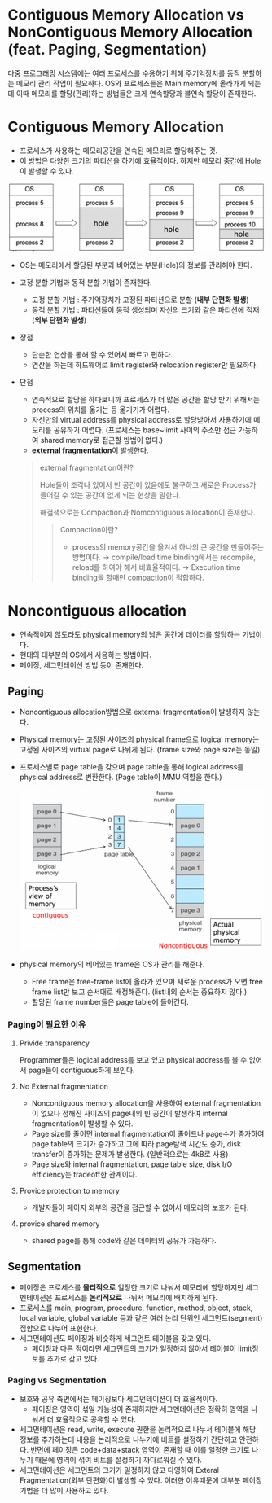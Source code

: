 # Contiguous Memory Allocation vs NonContiguous Memory Allocation (feat. Paging, Segmentation)
다중 프로그래밍 시스템에는 여러 프로세스를 수용하기 위해 주기억장치를 동적 분할하는 메모리 관리 작업이 필요하다. OS와 프로세스들은 Main memory에 올라가게 되는데 이때 메모리를 할당(관리)하는 방법들은 크게 연속할당과 불연속 할당이 존재한다.

# Contiguous Memory Allocation

- 프로세스가 사용하는 메모리공간을 연속된 메모리로 할당해주는 것.
- 이 방법은 다양한 크기의 파티션을 하기에 효율적이다. 하지만 메모리 중간에 Hole이 발생할 수 있다.

![Untitled](img/memoryAllocation1.png)

- OS는 메모리에서 할당된 부분과 비어있는 부분(Hole)의 정보를 관리해야 한다.
- 고정 분할 기법과 동적 분할 기법이 존재한다.
    - 고정 분할 기법 : 주기억장치가 고정된 파티션으로 분할 (**내부 단편화 발생**)
    - 동적 분할 기법 : 파티션들이 동적 생성되며 자신의 크기와 같은 파티션에 적재 (**외부 단편화 발생**)
- 장점
    - 단순한 연산을 통해 할 수 있어서 빠르고 편하다.
    - 연산을 하는데 하드웨어로 limit register와 relocation register만 필요하다.
- 단점
    - 연속적으로 할당을 하다보니까 프로세스가 더 많은 공간을 할당 받기 위해서는 process의 위치를 옮기는 등 옮기기가 어렵다.
    - 자신만의 virtual address를 physical address로 할당받아서 사용하기에 메모리를 공유하기 어렵다. (프로세스는 base~limit 사이의 주소만 접근 가능하여 shared memory로 접근할 방법이 없다.)
    - **external fragmentation**이 발생한다.

  > external fragmentation이란?
  >
  >
  > Hole들이 조각나 있어서 빈 공간이 있음에도 불구하고 새로운 Process가 들어갈 수 있는 공간이 없게 되는 현상을 말한다.
  >
  > 해결책으로는 Compaction과 Nomcontiguous allocation이 존재한다.
  >
  > > Compaction이란?
  > >
  > >- process의 memory공간을 옮겨서 하나의 큰 공간을 만들어주는 방법이다.
  > >    → compile/load time binding에서는 recompile, reload를 하여야 해서 비효율적이다.
  > >    → Execution time binding을 할때만 compaction이 적합하다.

# Noncontiguous allocation

- 연속적이지 않도라도 physical memory의 남은 공간에 데이터를 할당하는 기법이다.
- 현대의 대부분의 OS에서 사용하는 방법이다.
- 페이징, 세그먼테이션 방법 등이 존재한다.

## Paging

- Noncontiguous allocation방법으로 external fragmentation이 발생하지 않는다.
- Physical memory는 고정된 사이즈의 physical frame으로 logical memory는 고정된 사이즈의 virtual page로 나뉘게 된다. (frame size와 page size는 동일)
- 프로세스별로 page table을 갖으며 page table을 통해 logical address를 physical address로 변환한다. (Page table이 MMU 역할을 한다.)

  ![Untitled](img/memoryAllocation2.png)

- physical memory의 비어있는 frame은 OS가 관리를 해준다.
    - Free frame은 free-frame list에 올라가 있으며 새로운 process가 오면 free frame list만 보고 순서대로 배정해준다. (list내의 순서는 중요하지 않다.)
    - 할당된 frame number들은 page table에 들어간다.

### Paging이 필요한 이유

1. Privide transparency

   Programmer들은 logical address를 보고 있고 physical address를 볼 수 없어서 page들이 contiguous하게 보인다.

2. No External fragmentation
    - Noncontiguous memory allocation을 사용하여 external fragmentation이 없으나 정해진 사이즈의 page내의 빈 공간이 발생하여 internal fragmentation이 발생할 수 있다.
    - Page size를 줄이면 internal fragmentation이 줄어드나 page수가 증가하여 page table의 크기가 증가하고 그에 따라 page탐색 시간도 증가, disk transfer이 증가하는 문제가 발생한다. (일반적으로는 4kB로 사용)
    - Page size와 internal fragmentation, page table size, disk I/O efficiency는 tradeoff한 관계이다.
3. Provice protection to memory
    - 개발자들이 페이지 외부의 공간을 접근할 수 없어서 메모리의 보호가 된다.
4. provice shared memory
    - shared page를 통해 code와 같은 데이터의 공유가 가능하다.

## Segmentation

- 페이징은 프로세스를 **물리적으로** 일정한 크기로 나눠서 메모리에 할당하지만 세그멘테이션은 프로세스를 **논리적으로** 나눠서 메모리에 배치하게 된다.
- 프로세스를 main, program, procedure, function, method, object, stack, local variable, global variable 등과 같은  여러 논리 단위인 세그먼트(segment)집합으로 나누어 표현한다.
- 세그먼테이션도 페이징과 비슷하게 세그먼트 테이블을 갖고 있다.
    - 페이징과 다른 점이라면 세그먼트의 크기가 일정하지 않아서 테이블이 limit정보를 추가로 갖고 있다.

### Paging vs Segmentation

- 보호와 공유 측면에서는 페이징보다 세그먼테이션이 더 효율적이다.
    - 페이징은 영역이 섞일 가능성이 존재하지만 세그멘테이션은 정확히 영역을 나눠서 더 효율적으로 공유할 수 있다.
- 세그먼테이션은 read, write, execute 권한을 논리적으로 나누서 테이블에 해당 정보를 추가하는데 내용을 논리적으로 나누기에 비트를 설정하기 간단하고 안전하다. 반면에 페이징은 code+data+stack 영역이 존재할 때 이를 일정한 크기로 나누기 때문에 영역이 섞여 비트를 설정하기 까다로워질 수 있다.
- 세그먼테이션은 세그먼트의 크기가 일정하지 않고 다영하여 Exteral Fragmentation(외부 단편화)이 발생할 수 있다. 이러한 이유때문에 대부분 페이징 기법을 더 많이 사용하고 있다.
